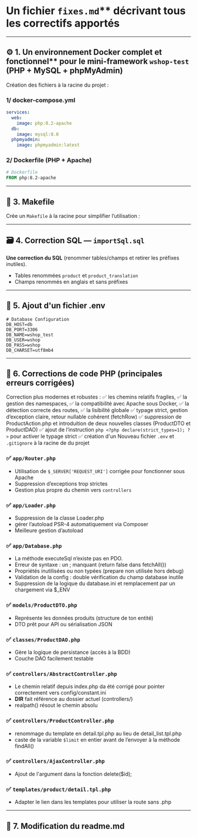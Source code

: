 # Un fichier `fixes.md`** décrivant tous les correctifs apportés

---

## ⚙️ 1. Un environnement Docker complet et fonctionnel** pour le mini-framework `wshop-test` (PHP + MySQL + phpMyAdmin)

Création des fichiers à la racine du projet :

### 1/ docker-compose.yml

```yaml
services:
  web:
    image: php:8.2-apache
  db:
    image: mysql:8.0
  phpmyadmin:
    image: phpmyadmin:latest
```

### 2/ Dockerfile (PHP + Apache)

```dockerfile
# Dockerfile
FROM php:8.2-apache
```

---

## 🧩 3. Makefile

Crée un `Makefile` à la racine pour simplifier l’utilisation :

---

## 🗃️ 4. Correction SQL — `importSql.sql`

**Une correction du SQL** (renommer tables/champs et retirer les préfixes inutiles).

* Tables renommées `product` et `product_translation`
* Champs renommés en anglais et sans préfixes

---

## 🧾 5. Ajout d'un fichier .env

```env
# Database Configuration
DB_HOST=db
DB_PORT=3306
DB_NAME=wshop_test
DB_USER=wshop
DB_PASS=wshop
DB_CHARSET=utf8mb4
```

---

## 🐞 6. Corrections de code PHP (principales erreurs corrigées)

Correction plus modernes et robustes :
✅ les chemins relatifs fragiles,
✅ la gestion des namespaces,
✅ la compatibilité avec Apache sous Docker,
✅ la détection correcte des routes,
✅ la lisibilité globale
✅ typage strict, gestion d’exception claire, retour nullable cohérent (fetchRow)
✅ suppression de ProductAction.php et introduition de deux nouvelles classes (ProductDTO et ProductDAO)
✅ ajout de l’instruction ```php <?php declare(strict_types=1); ?>``` pour activer le typage strict
✅ création d'un Nouveau fichier `.env` et `.gitignore` à la racine de du projet

### ✅ `app/Router.php`

* Utilisation de `$_SERVER['REQUEST_URI']` corrigée pour fonctionner sous Apache
* Suppression d’exceptions trop strictes
* Gestion plus propre du chemin vers `controllers`

### ✅ `app/Loader.php`

* Suppression de la classe Loader.php
* gérer l’autoload PSR-4 automatiquement via Composer
* Meilleure gestion d’autoload

### ✅ `app/Database.php`

* La méthode executeSql n’existe pas en PDO.
* Erreur de syntaxe : un ; manquant (return false dans fetchAll())
* Propriétés inutilisées ou non typées (prepare non utilisée hors debug)
* Validation de la config : double vérification du champ database inutile
* Suppression de la logique du database.ini et remplacement par un chargement via $_ENV

### ✅ `models/ProductDTO.php`

* Représente les données produits (structure de ton entité)
* DTO prêt pour API ou sérialisation JSON

### ✅ `classes/ProductDAO.php`

* Gère la logique de persistance (accès à la BDD)
* Couche DAO facilement testable

### ✅ `controllers/AbstractController.php`

* Le chemin relatif depuis index.php da été corrigé pour pointer correctement vers config/constant.ini
* __DIR__ fait référence au dossier actuel (controllers/)
* realpath() résout le chemin absolu

### ✅ `controllers/ProductController.php`

* renommage du template en detail.tpl.php au lieu de detail_list.tpl.php
* caste de la variable `$limit` en entier avant de l’envoyer à la méthode findAll()

### ✅ `controllers/AjaxController.php`

* Ajout de l'argument dans la fonction delete($id);

### ✅ `templates/product/detail.tpl.php`

* Adapter le lien dans les templates pour utiliser la route sans .php

---

## 🧾 7. Modification du readme.md

